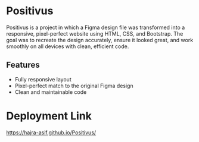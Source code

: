 # Positivus

Positivus is a project in which a Figma design file was transformed into a responsive, pixel-perfect website using HTML, CSS, and Bootstrap. The goal was to recreate the design accurately, ensure it looked great, and work smoothly on all devices with clean, efficient code.

## Features
- Fully responsive layout
- Pixel-perfect match to the original Figma design
- Clean and maintainable code

 # Deployment Link
https://hajra-asif.github.io/Positivus/
